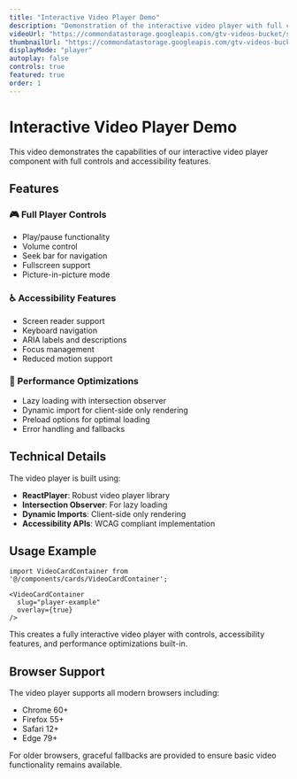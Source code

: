 ```yaml
---
title: "Interactive Video Player Demo"
description: "Demonstration of the interactive video player with full controls and accessibility features."
videoUrl: "https://commondatastorage.googleapis.com/gtv-videos-bucket/sample/BigBuckBunny.mp4"
thumbnailUrl: "https://commondatastorage.googleapis.com/gtv-videos-bucket/sample/images/BigBuckBunny.jpg"
displayMode: "player"
autoplay: false
controls: true
featured: true
order: 1
---
```


# Interactive Video Player Demo

This video demonstrates the capabilities of our interactive video player component with full controls and accessibility features.

## Features

### 🎮 Full Player Controls
- Play/pause functionality
- Volume control
- Seek bar for navigation
- Fullscreen support
- Picture-in-picture mode

### ♿ Accessibility Features
- Screen reader support
- Keyboard navigation
- ARIA labels and descriptions
- Focus management
- Reduced motion support

### 🚀 Performance Optimizations
- Lazy loading with intersection observer
- Dynamic import for client-side only rendering
- Preload options for optimal loading
- Error handling and fallbacks

## Technical Details

The video player is built using:
- **ReactPlayer**: Robust video player library
- **Intersection Observer**: For lazy loading
- **Dynamic Imports**: Client-side only rendering
- **Accessibility APIs**: WCAG compliant implementation

## Usage Example

```tsx
import VideoCardContainer from '@/components/cards/VideoCardContainer';

<VideoCardContainer 
  slug="player-example" 
  overlay={true}
/>
```

This creates a fully interactive video player with controls, accessibility features, and performance optimizations built-in.

## Browser Support

The video player supports all modern browsers including:
- Chrome 60+
- Firefox 55+
- Safari 12+
- Edge 79+

For older browsers, graceful fallbacks are provided to ensure basic video functionality remains available.

